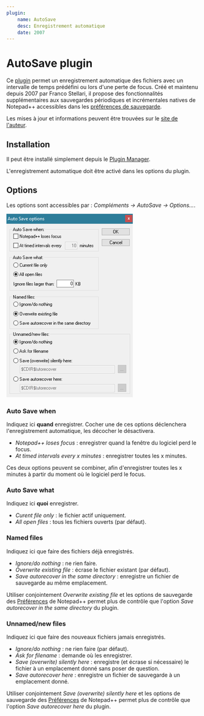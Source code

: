 ```yaml
---
plugin: 
    name: AutoSave
    desc: Enregistrement automatique
    date: 2007
---
```

# AutoSave plugin

Ce [plugin](../plugins.md) permet un enregistrement automatique des fichiers avec un intervalle de temps prédéfini ou lors d'une perte de focus. Créé et maintenu depuis 2007 par Franco Stellari, il propose des fonctionnalités supplémentaires aux sauvegardes périodiques et incrémentales natives de Notepad++ accessibles dans les [préférences de sauvegarde](../preferences/sauvegarde.md).

Les mises à jour et informations peuvent être trouvées sur le [site de l'auteur](https://sites.google.com/site/fstellari/nppplugins).

## Installation

Il peut être installé simplement depuis le [Plugin Manager](plugin-manager.md).

L'enregistrement automatique doit être activé dans les options du plugin.

## Options

Les options sont accessibles par : *Compléments -> AutoSave -> Options...*.

![Paramètres du plugin AutoSave](../images/plugins/autosave/npp_plugin_autosave_settings.png)

### Auto Save when

Indiquez ici **quand** enregistrer. Cocher une de ces options déclenchera l'enregistrement automatique, les décocher le désactivera.

- *Notepad++ loses focus* : enregistrer quand la fenêtre du logiciel perd le focus.
- *At timed intervals every x minutes* : enregistrer toutes les x minutes.

Ces deux options peuvent se combiner, afin d'enregistrer toutes les x minutes à partir du moment où le logiciel perd le focus.

### Auto Save what

Indiquez ici **quoi** enregistrer.

- *Curent file only* : le fichier actif uniquement.
- *All open files* : tous les fichiers ouverts (par défaut).

### Named files

Indiquez ici que faire des fichiers déjà enregistrés.

- *Ignore/do nothing* : ne rien faire.
- *Overwrite existing file* : écrase le fichier existant (par défaut).
- *Save autorecover in the same directory* : enregistre un fichier de sauvegarde au même emplacement.

Utiliser conjointement *Overwrite existing file* et les options de sauvegarde des [Préférences](../preferences.md) de Notepad++ permet plus de contrôle que l'option *Save autorecover in the same directory* du plugin.

### Unnamed/new files

Indiquez ici que faire des nouveaux fichiers jamais enregistrés.

- *Ignore/do nothing* : ne rien faire (par défaut).
- *Ask for filename* : demande où les enregistrer.
- *Save (overwrite) silently here* : enregistre (et écrase si nécessaire) le fichier à un emplacement donné sans poser de question.
- *Save autorecover here* : enregistre un fichier de sauvegarde à un emplacement donné.

Utiliser conjointement *Save (overwrite) silently here* et les options de sauvegarde des [Préférences](../preferences.md) de Notepad++ permet plus de contrôle que l'option *Save autorecover here* du plugin.
